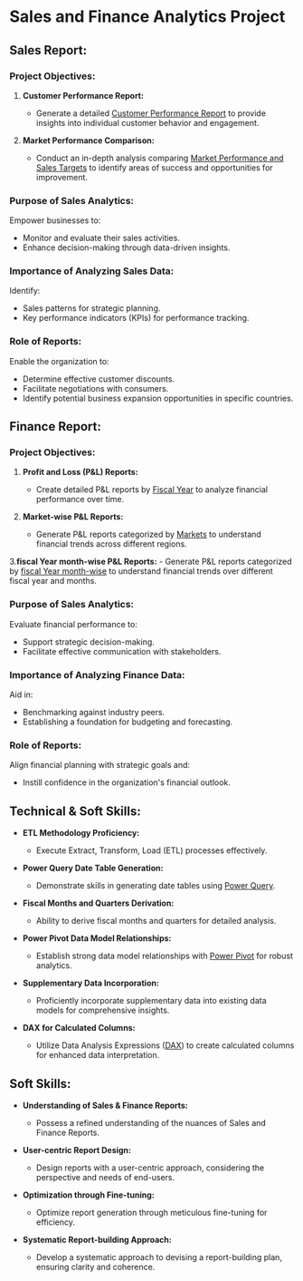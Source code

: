 # Sales and Finance Analytics Project

## Sales Report:

### Project Objectives:

1. **Customer Performance Report:**
    - Generate a detailed [Customer Performance Report](https://github.com/ShreekantRaghuwanshi/Excel-Sales-and-Finance-Analytics/blob/main/Customer%20Performance%20Report.pdf) to provide insights into individual customer behavior and engagement.

2. **Market Performance Comparison:**
    - Conduct an in-depth analysis comparing [Market Performance and Sales Targets](https://github.com/ShreekantRaghuwanshi/Excel-Sales-and-Finance-Analytics/blob/main/Market%20Performance%20vs%20Target%20Report.pdf) to identify areas of success and opportunities for improvement.

### Purpose of Sales Analytics:

Empower businesses to:
- Monitor and evaluate their sales activities.
- Enhance decision-making through data-driven insights.

### Importance of Analyzing Sales Data:

Identify:
- Sales patterns for strategic planning.
- Key performance indicators (KPIs) for performance tracking.

### Role of Reports:

Enable the organization to:
- Determine effective customer discounts.
- Facilitate negotiations with consumers.
- Identify potential business expansion opportunities in specific countries.

## Finance Report:

### Project Objectives:

1. **Profit and Loss (P&L) Reports:**
    - Create detailed P&L reports by [Fiscal Year](https://github.com/ShreekantRaghuwanshi/Excel-Sales-and-Finance-Analytics/blob/main/P%26L%20Statement%20by%20Fiscal%20Year.pdf) to analyze financial performance over time.

2. **Market-wise P&L Reports:**
    - Generate P&L reports categorized by [Markets](https://github.com/ShreekantRaghuwanshi/Excel-Sales-and-Finance-Analytics/blob/main/P%26L%20Statement%20by%20Markets.pdf) to understand financial trends across different regions.

3.**fiscal Year month-wise P&L Reports:**
    - Generate P&L reports categorized by [fiscal Year month-wise](https://github.com/ShreekantRaghuwanshi/Excel-Sales-and-Finance-Analytics/blob/main/P%26L%20Statement%20by%20Months.pdf) to understand financial trends over different fiscal year and months.

### Purpose of Sales Analytics:

Evaluate financial performance to:
- Support strategic decision-making.
- Facilitate effective communication with stakeholders.

### Importance of Analyzing Finance Data:

Aid in:
- Benchmarking against industry peers.
- Establishing a foundation for budgeting and forecasting.

### Role of Reports:

Align financial planning with strategic goals and:
- Instill confidence in the organization's financial outlook.

## Technical & Soft Skills:

- **ETL Methodology Proficiency:**
    - Execute Extract, Transform, Load (ETL) processes effectively.

- **Power Query Date Table Generation:**
    - Demonstrate skills in generating date tables using [Power Query](https://github.com/KirandeepMarala/Excel-Sales_Analysis/blob/main/Power%20Query.pdf).

- **Fiscal Months and Quarters Derivation:**
    - Ability to derive fiscal months and quarters for detailed analysis.

- **Power Pivot Data Model Relationships:**
    - Establish strong data model relationships with [Power Pivot](https://github.com/KirandeepMarala/Excel-Sales_Analysis/blob/main/Power%20Pivot.pdf) for robust analytics.

- **Supplementary Data Incorporation:**
    - Proficiently incorporate supplementary data into existing data models for comprehensive insights.

- **DAX for Calculated Columns:**
    - Utilize Data Analysis Expressions ([DAX](https://github.com/KirandeepMarala/Excel-Sales_Analysis/blob/main/DAX.pdf)) to create calculated columns for enhanced data interpretation.

## Soft Skills:

- **Understanding of Sales & Finance Reports:**
    - Possess a refined understanding of the nuances of Sales and Finance Reports.

- **User-centric Report Design:**
    - Design reports with a user-centric approach, considering the perspective and needs of end-users.

- **Optimization through Fine-tuning:**
    - Optimize report generation through meticulous fine-tuning for efficiency.

- **Systematic Report-building Approach:**
    - Develop a systematic approach to devising a report-building plan, ensuring clarity and coherence.
